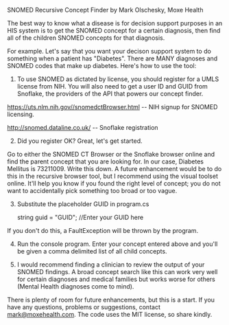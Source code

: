 SNOMED Recursive Concept Finder by Mark Olschesky, Moxe Health

The best way to know what a disease is for decision support purposes in an HIS system is to get the SNOMED concept for a certain diagnosis, then find all of the children SNOMED concepts for that diagnosis. 

For example. Let's say that you want your decison support system to do something when a patient has "Diabetes". There are MANY diagnoses and SNOMED codes that make up diabetes. Here's how to use the tool:

1) To use SNOMED as dictated by license, you should register for a UMLS license from NIH. You will also need to get a user ID and GUID from Snoflake, the providers of the API that powers our concept finder.

https://uts.nlm.nih.gov//snomedctBrowser.html -- NIH signup for SNOMED licensing.

http://snomed.dataline.co.uk/ -- Snoflake registration

2) Did you register OK? Great, let's get started.

Go to either the SNOMED CT Browser or the Snoflake browser online and find the parent concept that you are looking for. In our case, Diabetes Mellitus is 73211009. Write this down. A future enhancement would be to do this in the recursive browser tool, but I recommend using the visual toolset online. It'll help you know if you found the right level of concept; you do not want to accidentally pick something too broad or too vague.

3) Substitute the placeholder GUID in program.cs

    string guid = "GUID"; //Enter your GUID here

If you don't do this, a FaultException will be thrown by the program.

4) Run the console program. Enter your concept entered above and you'll be given a comma delimited list of all child concepts.

5) I would recommend finding a clinician to review the output of your SNOMED findings. A broad concept search like this can work very well for certain diagnoses and medical families but works worse for others (Mental Health diagnoses come to mind).


There is plenty of room for future enhancements, but this is a start. If you have any questions, problems or suggestions, contact mark@moxehealth.com. The code uses the MIT license, so share kindly.